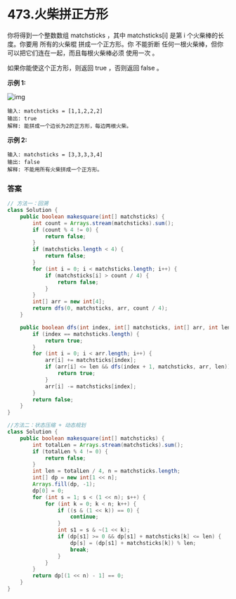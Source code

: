# 473.火柴拼正方形
你将得到一个整数数组 matchsticks ，其中 matchsticks[i] 是第 i 个火柴棒的长度。你要用 所有的火柴棍 拼成一个正方形。你 不能折断 任何一根火柴棒，但你可以把它们连在一起，而且每根火柴棒必须 使用一次 。

如果你能使这个正方形，则返回 true ，否则返回 false 。

__示例 1:__

![img](https://assets.leetcode.com/uploads/2021/04/09/matchsticks1-grid.jpg)

    输入: matchsticks = [1,1,2,2,2]
    输出: true
    解释: 能拼成一个边长为2的正方形，每边两根火柴。

__示例 2:__

    输入: matchsticks = [3,3,3,3,4]
    输出: false
    解释: 不能用所有火柴拼成一个正方形。


### 答案
```java
// 方法一：回溯
class Solution {
    public boolean makesquare(int[] matchsticks) {
        int count = Arrays.stream(matchsticks).sum();
        if (count % 4 != 0) {
            return false;
        }
        if (matchsticks.length < 4) {
            return false;
        }
        for (int i = 0; i < matchsticks.length; i++) {
            if (matchsticks[i] > count / 4) {
                return false;
            }
        }
        int[] arr = new int[4];
        return dfs(0, matchsticks, arr, count / 4);
    }

    public boolean dfs(int index, int[] matchsticks, int[] arr, int len) {
        if (index == matchsticks.length) {
            return true;
        }
        for (int i = 0; i < arr.length; i++) {
            arr[i] += matchsticks[index];
            if (arr[i] <= len && dfs(index + 1, matchsticks, arr, len)) {
                return true;
            }
            arr[i] -= matchsticks[index];
        }
        return false;
    }
}

//方法二：状态压缩 + 动态规划
class Solution {
    public boolean makesquare(int[] matchsticks) {
        int totalLen = Arrays.stream(matchsticks).sum();
        if (totalLen % 4 != 0) {
            return false;
        }
        int len = totalLen / 4, n = matchsticks.length;
        int[] dp = new int[1 << n];
        Arrays.fill(dp, -1);
        dp[0] = 0;
        for (int s = 1; s < (1 << n); s++) {
            for (int k = 0; k < n; k++) {
                if ((s & (1 << k)) == 0) {
                    continue;
                }
                int s1 = s & ~(1 << k);
                if (dp[s1] >= 0 && dp[s1] + matchsticks[k] <= len) {
                    dp[s] = (dp[s1] + matchsticks[k]) % len;
                    break;
                }
            }
        }
        return dp[(1 << n) - 1] == 0;
    }
}
```